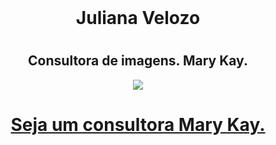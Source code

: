 <html>
<head>
		<meta name="viewport" content="width=device-width, initial-scale=1">
        <meta name="viewport" content="height=device-height, initial-scale=1">
        <header class="Menu principal">
        	<div>
	<background color="Pink"><font size 5>
        	</div>
        </header>
	<center>
	<h1>Juliana Velozo<h1>
	<h2>Consultora de imagens. Mary Kay.</h2>
	<img src="https://logospng.org/download/mary-kay/logo-mary-kay-1536.png">
	<a href="https://api.whatsapp.com/send?phone=55_61_99566657" ><h1>Seja um consultora Mary Kay.</h1><A>
